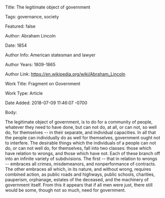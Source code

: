 Title:  The legitimate object of government

Tags:   governance, society

Featured: false

Author: Abraham Lincoln

Date:   1854

Author Info: American statesman and lawyer

Author Years: 1809-1865

Author Link: https://en.wikipedia.org/wiki/Abraham_Lincoln

Work Title: Fragment on Government

Work Type: Article

Date Added: 2018-07-09 11:46:07 -0700

Body: 

The legitimate object of government, is to do for a community of people, whatever they need to have done, but can not do, at all, or can not, so well do, for themselves -- in their separate, and individual capacities. In all that the people can individually do as well for themselves, government ought not to interfere. The desirable things which the individuals of a people can not do, or can not well do, for themselves, fall into two classes: those which have relation to wrongs, and those which have not. Each of these branch off into an infinite variety of subdivisions. The first -- that in relation to wrongs -- embraces all crimes, misdemeanors, and nonperformance of contracts. The other embraces all which, in its nature, and without wrong, requires combined action, as public roads and highways, public schools, charities, pauperism, orphanage, estates of the deceased, and the machinery of government itself. From this it appears that if all men were just, there still would be some, though not so much, need for government.

